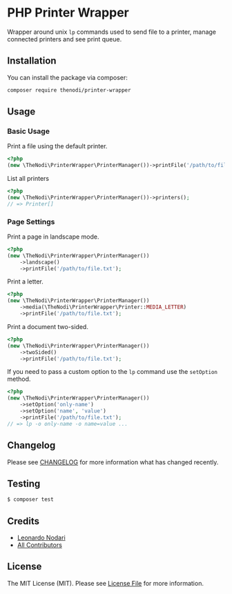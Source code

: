 # PHP Printer Wrapper

Wrapper around unix `lp` commands used to send file to a printer, manage connected printers and see print queue.

## Installation

You can install the package via composer:

```bash
composer require thenodi/printer-wrapper
```

## Usage

### Basic Usage

Print a file using the default printer.
```php
<?php
(new \TheNodi\PrinterWrapper\PrinterManager())->printFile('/path/to/file.txt');
```

List all printers
```php
<?php
(new \TheNodi\PrinterWrapper\PrinterManager())->printers();
// => Printer[]
```

### Page Settings

Print a page in landscape mode.
```php
<?php
(new \TheNodi\PrinterWrapper\PrinterManager())
    ->landscape()
    ->printFile('/path/to/file.txt');
```

Print a letter.
```php
<?php
(new \TheNodi\PrinterWrapper\PrinterManager())
    ->media(\TheNodi\PrinterWrapper\Printer::MEDIA_LETTER)
    ->printFile('/path/to/file.txt');
```

Print a document two-sided.
```php
<?php
(new \TheNodi\PrinterWrapper\PrinterManager())
    ->twoSided()
    ->printFile('/path/to/file.txt');
```

If you need to pass a custom option to the `lp` command use the `setOption` method.
```php
<?php
(new \TheNodi\PrinterWrapper\PrinterManager())
    ->setOption('only-name')
    ->setOption('name', 'value')
    ->printFile('/path/to/file.txt');
// => lp -o only-name -o name=value ...
```

## Changelog

Please see [CHANGELOG](CHANGELOG.md) for more information what has changed recently.

## Testing

``` bash
$ composer test
```

## Credits

- [Leonardo Nodari](https://github.com/TheNodi)
- [All Contributors](../../contributors)

## License

The MIT License (MIT). Please see [License File](LICENSE.md) for more information.
